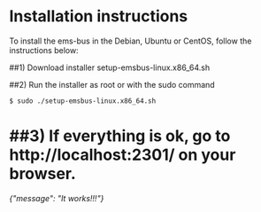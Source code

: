 Installation instructions
=====

To install the ems-bus in the Debian, Ubuntu or CentOS, follow the instructions below:


##1) Download installer setup-emsbus-linux.x86_64.sh

##2) Run the installer as root or with the sudo command

```console
$ sudo ./setup-emsbus-linux.x86_64.sh
```

##3) If everything is ok, go to http://localhost:2301/ on your browser.
=====

*{"message": "It works!!!"}*


